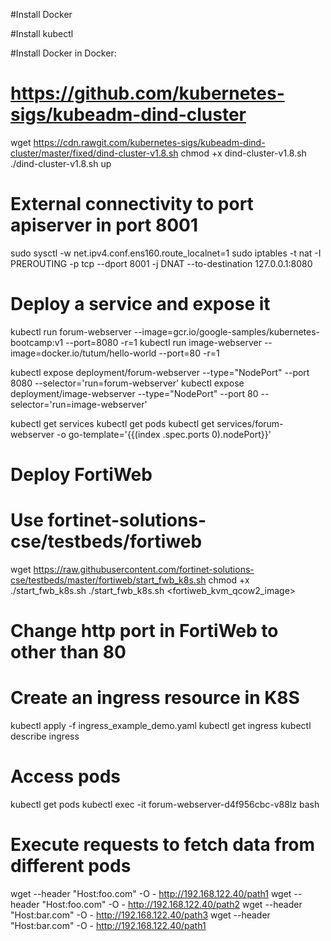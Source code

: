 #Install Docker

#Install kubectl

#Install Docker in Docker:
# https://github.com/kubernetes-sigs/kubeadm-dind-cluster
wget https://cdn.rawgit.com/kubernetes-sigs/kubeadm-dind-cluster/master/fixed/dind-cluster-v1.8.sh
chmod +x dind-cluster-v1.8.sh
./dind-cluster-v1.8.sh up


# External connectivity to port apiserver in port 8001 
sudo sysctl -w net.ipv4.conf.ens160.route_localnet=1
sudo iptables -t nat -I PREROUTING -p tcp --dport 8001 -j DNAT --to-destination 127.0.0.1:8080


# Deploy a service and expose it
kubectl run forum-webserver --image=gcr.io/google-samples/kubernetes-bootcamp:v1 --port=8080 -r=1
kubectl run image-webserver --image=docker.io/tutum/hello-world --port=80 -r=1

kubectl expose deployment/forum-webserver --type="NodePort" --port 8080 --selector='run=forum-webserver'
kubectl expose deployment/image-webserver --type="NodePort" --port 80 --selector='run=image-webserver'

kubectl get services
kubectl get pods
kubectl get services/forum-webserver -o go-template='{{(index .spec.ports 0).nodePort}}'

# Deploy FortiWeb
# Use fortinet-solutions-cse/testbeds/fortiweb
wget https://raw.githubusercontent.com/fortinet-solutions-cse/testbeds/master/fortiweb/start_fwb_k8s.sh
chmod +x ./start_fwb_k8s.sh
./start_fwb_k8s.sh <fortiweb_kvm_qcow2_image>

# Change http port in FortiWeb to other than 80

# Create an ingress resource in K8S
kubectl apply -f ingress_example_demo.yaml
kubectl get ingress
kubectl describe ingress

# Access pods
kubectl get pods
kubectl exec -it forum-webserver-d4f956cbc-v88lz bash

# Execute requests to fetch data from different pods

wget --header "Host:foo.com" -O - http://192.168.122.40/path1
wget --header "Host:foo.com" -O - http://192.168.122.40/path2
wget --header "Host:bar.com" -O - http://192.168.122.40/path3
wget --header "Host:bar.com" -O - http://192.168.122.40/path1

